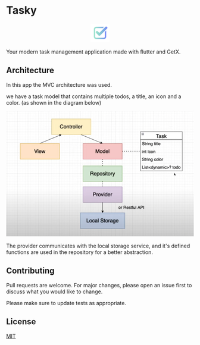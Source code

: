 # Tasky

<p align="center">
    <img src="./assets/logo.png" width=50>
</p>

Your modern task management application made with flutter and GetX.

## Architecture

In this app the MVC architecture was used.

we have a task model that contains multiple todos, a title, an icon and a color. (as shown in the diagram below)

<img src="./images/architecture.png">

The provider communicates with the local storage service, and it's defined functions are used in the repository for a better abstraction.

## Contributing

Pull requests are welcome. For major changes, please open an issue first to discuss what you would like to change.

Please make sure to update tests as appropriate.

## License

[MIT](https://choosealicense.com/licenses/mit/)
